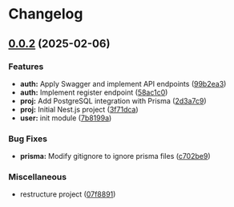 # Changelog

## [0.0.2](https://github.com/tomorrowrich-se2/buddyrental-backend/compare/buddyrental-backend-v0.0.1...buddyrental-backend-v0.0.2) (2025-02-06)


### Features

* **auth:** Apply Swagger and implement API endpoints ([99b2ea3](https://github.com/tomorrowrich-se2/buddyrental-backend/commit/99b2ea3f85e297836d91c777b7661e378daadcc9))
* **auth:** Implement register endpoint ([58ac1c0](https://github.com/tomorrowrich-se2/buddyrental-backend/commit/58ac1c088075e5b6b74028e37197fb6d57bbf3ca))
* **proj:** Add PostgreSQL integration with Prisma ([2d3a7c9](https://github.com/tomorrowrich-se2/buddyrental-backend/commit/2d3a7c9bb0cd0a87bc92d0792a264111abc15966))
* **proj:** Initial Nest.js project ([3f71dca](https://github.com/tomorrowrich-se2/buddyrental-backend/commit/3f71dca6e0330397e3488f390ac1f61bd90b6050))
* **user:** init module ([7b8199a](https://github.com/tomorrowrich-se2/buddyrental-backend/commit/7b8199a391df5c77cd72f94968a39c390f03d55d))


### Bug Fixes

* **prisma:** Modify gitignore to ignore prisma files ([c702be9](https://github.com/tomorrowrich-se2/buddyrental-backend/commit/c702be99a2f6aea23fd4b74de0726272d9f8a8d0))


### Miscellaneous

* restructure project ([07f8891](https://github.com/tomorrowrich-se2/buddyrental-backend/commit/07f889163639eb5e7edb904d979ba349de35c3b9))
